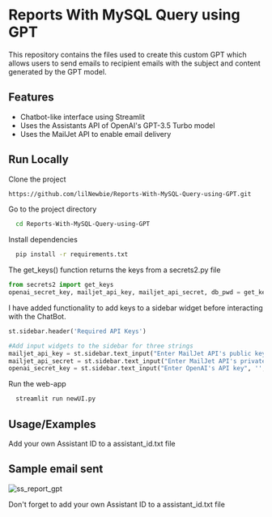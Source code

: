 
# Reports With MySQL Query using GPT

This repository contains the files used to create this custom GPT which allows users to send emails to recipient emails with the subject and content generated by the GPT model.


## Features

- Chatbot-like interface using Streamlit
- Uses the Assistants API of OpenAI's GPT-3.5 Turbo model
- Uses the MailJet API to enable email delivery



## Run Locally

Clone the project

```bash
https://github.com/lilNewbie/Reports-With-MySQL-Query-using-GPT.git
```

Go to the project directory

```bash
  cd Reports-With-MySQL-Query-using-GPT
```

Install dependencies

```bash
  pip install -r requirements.txt
```

The get_keys() function returns the keys from a secrets2.py file
```python
from secrets2 import get_keys
openai_secret_key, mailjet_api_key, mailjet_api_secret, db_pwd = get_keys()
```

I have added functionality to add keys to a sidebar widget before interacting with the ChatBot.

```python
st.sidebar.header('Required API Keys')

#Add input widgets to the sidebar for three strings
mailjet_api_key = st.sidebar.text_input("Enter MailJet API's public key", '', type='password')
mailjet_api_secret = st.sidebar.text_input("Enter MailJet API's private key", '', type='password')
openai_secret_key = st.sidebar.text_input("Enter OpenAI's API key", '', type='password')
```

Run the web-app

```bash
  streamlit run newUI.py
```


## Usage/Examples
Add your own Assistant ID to a assistant_id.txt file 

## Sample email sent
![ss_report_gpt](https://github.com/lilNewbie/Reports-With-MySQL-Query-using-GPT/assets/90834922/6354554d-179e-4113-a78a-c5916befe11e)

Don't forget to add your own Assistant ID to a assistant_id.txt file 